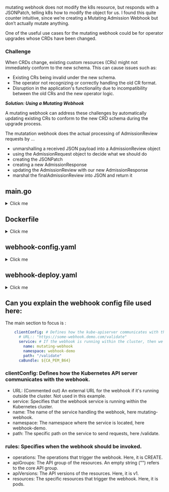 mutating webhook does not modify the k8s resource, but responds with a JSONPatch, telling k8s how to modify the object for us. I found this quite counter intuitive, since we’re creating a Mutating Admission Webhook but don’t actually mutate anything.

One of the useful use cases for the mutating webhook could be for operator upgrades whose CRDs have been changed.

### Challenge
When CRDs change, existing custom resources (CRs) might not immediately conform to the new schema. This can cause issues such as:

- Existing CRs being invalid under the new schema.
- The operator not recognizing or correctly handling the old CR format.
- Disruption in the application's functionality due to incompatibility between the old CRs and the new operator logic.

***Solution: Using a Mutating Webhook***

A mutating webhook can address these challenges by automatically updating existing CRs to conform to the new CRD 
schema during the upgrade process.

The mutatation webhook does the actual processing of AdmissionReview requests by …

- unmarshalling a received JSON payload into a AdmissionReview object
- using the AdmissionRequest object to decide what we should do
- creating the JSONPatch
- creating a new AdmissionResponse
- updating the AdmissionReview with our new AdmissionResponse
- marshal the finalAdmissionReview into JSON and return it


## main.go 
<details>
  <summary>Click me </summary>
  
```golang  
package main

import (
	"encoding/json"
	"flag"
	"fmt"
	"io/ioutil"
	"log"
	"net/http"

	"github.com/snorwin/jsonpatch"
	admissionapi "k8s.io/api/admission/v1"
	corev1 "k8s.io/api/core/v1"
	metav1 "k8s.io/apimachinery/pkg/apis/meta/v1"
)

var (
	podResource = metav1.GroupVersionResource{Version: "v1", Resource: "pods"}
)

func admit(admissionReq *admissionapi.AdmissionRequest) (admissionResp *admissionapi.AdmissionResponse) {
	admissionResp = &admissionapi.AdmissionResponse{}
	// Copy uid from tr.Request
	admissionResp.UID = admissionReq.UID

	var err error
	defer func() {
		// If the handler returned an error, incorporate the error message into the response
		if err != nil {
			admissionResp.Allowed = false
			admissionResp.Result = &metav1.Status{
				Message: err.Error(),
			}
		}
	}()

	if admissionReq.Resource != podResource {
		log.Printf("expect resource to be %s, but got %s", podResource, admissionReq.Resource)
		err = fmt.Errorf("expect resource to be %s", podResource)
		return
	}

	// this demo webhook cares about pods
	// Parse the Pod object.
	// TODO: Please replace this with your logic
	pod := &corev1.Pod{}
	if err = json.Unmarshal(admissionReq.Object.Raw, pod); err != nil {
		return
	}

	// Now we create a mock as an example
	// TODO: Please replace this with your logic
	switch admissionReq.Operation {
	case admissionapi.Create, admissionapi.Update:
		// Create a copy, so that we can modify it
		podCopy := pod.DeepCopy()

		// Inject labels
		if podCopy.Labels == nil {
			podCopy.Labels = map[string]string{}
		}
		podCopy.Labels["my-label-mock"] = "test"

		var patchList jsonpatch.JSONPatchList
		patchList, err = jsonpatch.CreateJSONPatch(podCopy, pod)
		if err != nil {
			return
		}
		admissionResp.Patch = patchList.Raw()
		admissionResp.PatchType = new(admissionapi.PatchType)
		*admissionResp.PatchType = admissionapi.PatchTypeJSONPatch
	}

	admissionResp.Allowed = true
	return
}

func sampleHandler(w http.ResponseWriter, r *http.Request) {
	log.Printf("Receiving %s", r.Method)

	if r.Method != "POST" {
		http.Error(w, "Only Accept POST requests", http.StatusMethodNotAllowed)
		return
	}

	// Read body of POST request
	payload, err := ioutil.ReadAll(r.Body)
	if err != nil {
		http.Error(w, err.Error(), http.StatusBadRequest)
		return
	}

	// Unmarshal JSON from POST request to AdmissionReview object
	admissionReview := admissionapi.AdmissionReview{}
	err = json.Unmarshal(payload, &admissionReview)
	if err != nil {
		http.Error(w, err.Error(), http.StatusBadRequest)
		return
	}
	admissionReview.Response = admit(admissionReview.Request)

	// Marshal the AdmissionReview to JSON and send it back
	result, err := json.Marshal(admissionReview)
	if err != nil {
		http.Error(w, err.Error(), http.StatusInternalServerError)
		return
	}
	w.Write(result)
	w.Header().Set("Content-Type", "application/json")
}

func main() {
	var (
		certFile string
		keyFile  string
	)
	flag.StringVar(&certFile, "tls-cert-file", "", "File containing the default x509 Certificate for HTTPS.")
	flag.StringVar(&keyFile, "tls-private-key-file", "", "File containing the default x509 private key matching --tls-cert-file.")
	flag.Parse()

	// Set up a /mutate resource handler
	http.HandleFunc("/mutate", sampleHandler)

	// Listen to port 443 and wait
	log.Println("Listening on port 443 for requests...")
	log.Fatal(http.ListenAndServeTLS(":443", certFile, keyFile, nil))
}
```
</details>

## Dockerfile
<details>
  <summary>Click me</summary>
  
  ```shell
  # Build the binary
FROM golang:1.18.3 as builder
WORKDIR /go/src/github.com/my-org/pwk
COPY go.mod go.mod
COPY go.sum go.sum
COPY main.go main.go
RUN go build -o mutating-admission-webhook ./main.go

# Copy the binary into a thin image
FROM alpine:3.13.5
RUN apk add gcompat
WORKDIR /root
COPY server.pem server.pem
COPY server-key.pem server-key.pem
COPY --from=builder /go/src/github.com/my-org/pwk/mutating-admission-webhook /usr/local/bin/
  ```
</details>

## webhook-config.yaml
<details>
  <summary>Click me</summary>
  
  ```yaml
apiVersion: admissionregistration.k8s.io/v1
kind: MutatingWebhookConfiguration
metadata:
  name: "mutating-admission-demo"
webhooks:
  - name: "mutating-admission-demo.kube-system.svc"
    rules:
      - apiGroups:   [""]
        apiVersions: ["v1"]
        operations:  ["CREATE"]
        resources:   ["pods"]
        scope:       "Namespaced"
    clientConfig:
      #URL: "https://some-webhook.demo.com/validate"
      service:
        namespace: "kube-system"
        name: "mutating-admission-demo"
        path: "/mutate"
      caBundle: $CABUNDLE
    admissionReviewVersions: ["v1"]
    sideEffects: None
    timeoutSeconds: 5
  ```
</details>

## webhook-deploy.yaml
<details>
  <summary>Click me</summary>
  
  ```yaml
apiVersion: apps/v1
kind: Deployment
metadata:
  name: mutating-admission-demo
  namespace: kube-system
  labels:
    app: mutating-admission-demo
spec:
  replicas: 3
  selector:
    matchLabels:
      app: mutating-admission-demo
  template:
    metadata:
      labels:
        app: mutating-admission-demo
    spec:
      tolerations:
        - key: node-role.kubernetes.io/master
          operator: Exists
      containers:
        - name: mutating-admission-demo
          image: dixudx/pwk:mutating-admission-webhook
          imagePullPolicy: IfNotPresent
          command:
            - /usr/local/bin/mutating-admission-webhook
            - --tls-cert-file=./server.pem
            - --tls-private-key-file=./server-key.pem
---
apiVersion: v1
kind: Service
metadata:
  name: mutating-admission-demo
  namespace: kube-system
spec:
  ports:
    - port: 443
      protocol: TCP
      targetPort: 443
  selector:
    app: mutating-admission-demo
  ```
</details>

## Can you explain the webhook config file used here:

The main section to focus is :

```yaml
    clientConfig: # Defines how the kube-apiserver communicates with the hook
      # URL:: "https://some-webhook.demo.com/validate"
      service: # If the webhook is running within the cluster, then we should use service
        name: mutating-webhook
        namespace: webhook-demo
        path: "/validate"
      caBundle: ${CA_PEM_B64}
```

 ### clientConfig: Defines how the Kubernetes API server communicates with the webhook.

- URL: (Commented out) An external URL for the webhook if it's running outside the cluster. Not used in this example.
- service: Specifies that the webhook service is running within the Kubernetes cluster.
- name: The name of the service handling the webhook, here mutating-webhook.
- namespace: The namespace where the service is located, here webhook-demo.
- path: The specific path on the service to send requests, here /validate.

### rules: Specifies when the webhook should be invoked.
- operations: The operations that trigger the webhook. Here, it is CREATE.
- apiGroups: The API group of the resources. An empty string ("") refers to the core API group.
- apiVersions: The API versions of the resources. Here, it is v1.
- resources: The specific resources that trigger the webhook. Here, it is pods.
  
